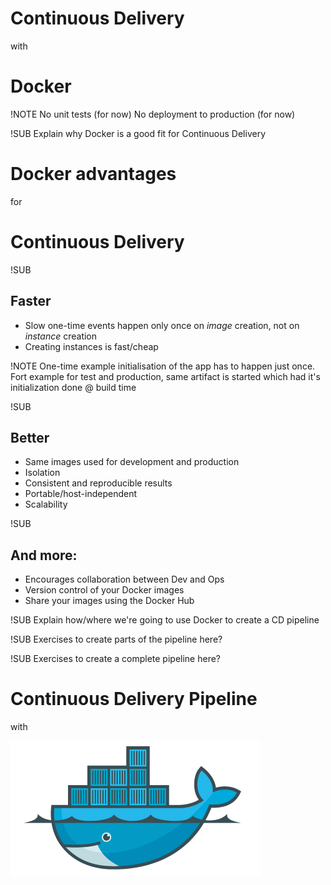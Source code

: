 # Continuous Delivery
with
# Docker

!NOTE
No unit tests (for now)
No deployment to production (for now)

!SUB
Explain why Docker is a good fit for Continuous Delivery

# Docker advantages
for
# Continuous Delivery

!SUB
## Faster
- Slow one-time events happen only once on _image_ creation, not on _instance_ creation
- Creating instances is fast/cheap

!NOTE
One-time example initialisation of the app has to happen just once. Fort example for test and production, same artifact is started which had it's initialization done @ build time

!SUB
## Better
- Same images used for development and production
- Isolation
- Consistent and reproducible results
- Portable/host-independent
- Scalability

!SUB
## And more:
- Encourages collaboration between Dev and Ops
- Version control of your Docker images
- Share your images using the Docker Hub


!SUB
Explain how/where we're going to use Docker to create a CD pipeline

!SUB
Exercises to create parts of the pipeline here?

!SUB
Exercises to create a complete pipeline here?


# Continuous Delivery Pipeline
with

![Docker logo](img/docker-logo-no-text.png) <!-- .element: class="noborder" -->
